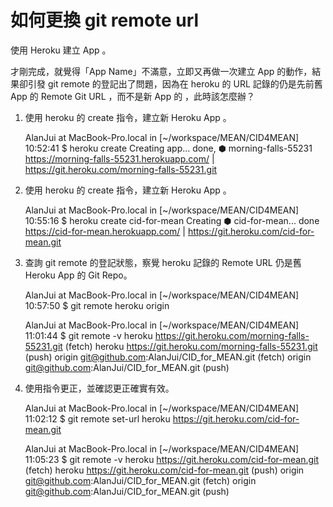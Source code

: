 # 如何更換 git remote url
使用 Heroku 建立  App 。

才剛完成，就覺得「App Name」不滿意，立即又再做一次建立 App  的動作，結果卻引發 git remote 的登記出了問題，因為在 heroku 的 URL  記錄的仍是先前舊 App 的 Remote Git URL ，而不是新 App 的 ，此時該怎麼辦？


1. 使用  heroku  的 create 指令，建立新 Heroku App 。


    AlanJui at MacBook-Pro.local in [~/workspace/MEAN/CID4MEAN]  
    10:52:41 $ heroku create
    Creating app... done, ⬢ morning-falls-55231
    https://morning-falls-55231.herokuapp.com/ | https://git.heroku.com/morning-falls-55231.git

 2. 使用  heroku  的 create 指令，建立新 Heroku App 。


    AlanJui at MacBook-Pro.local in [~/workspace/MEAN/CID4MEAN] 
    10:55:16 $ heroku create cid-for-mean
    Creating ⬢ cid-for-mean... done
    https://cid-for-mean.herokuapp.com/ | https://git.heroku.com/cid-for-mean.git


3. 查詢 git remote 的登記狀態，察覺 heroku 記錄的 Remote URL 仍是舊 Heroku App 的 Git Repo。


    AlanJui at MacBook-Pro.local in [~/workspace/MEAN/CID4MEAN] 
    10:57:50 $ git remote
    heroku
    origin
    
    AlanJui at MacBook-Pro.local in [~/workspace/MEAN/CID4MEAN]  
    11:01:44 $ git remote -v
    heroku        https://git.heroku.com/morning-falls-55231.git (fetch)
    heroku        https://git.heroku.com/morning-falls-55231.git (push)
    origin        git@github.com:AlanJui/CID_for_MEAN.git (fetch)
    origin        git@github.com:AlanJui/CID_for_MEAN.git (push)


4. 使用指令更正，並確認更正確實有效。


    AlanJui at MacBook-Pro.local in [~/workspace/MEAN/CID4MEAN] 
    11:02:12 $ git remote set-url heroku https://git.heroku.com/cid-for-mean.git
    
    AlanJui at MacBook-Pro.local in [~/workspace/MEAN/CID4MEAN]  
    11:05:23 $ git remote -v
    heroku        https://git.heroku.com/cid-for-mean.git (fetch)
    heroku        https://git.heroku.com/cid-for-mean.git (push)
    origin        git@github.com:AlanJui/CID_for_MEAN.git (fetch)
    origin        git@github.com:AlanJui/CID_for_MEAN.git (push)

